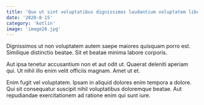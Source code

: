 ```yaml
---
title: 'Quo ut sint voluptatibus dignissimos laudantium voluptatem libero.'
date: '2020-8-15'
category: 'kotlin'
image: 'image26.jpg'
---
```


Dignissimos ut non voluptatem autem saepe maiores quisquam porro est. Similique distinctio beatae. Sit et beatae minima labore corporis.
 Aut ipsa tenetur accusantium non et aut odit ut. Quaerat deleniti aperiam qui. Ut nihil illo enim velit officiis magnam. Amet ut et.
 Enim fugit vel voluptatem. Ipsam in aliquid dolores enim tempora a dolore. Qui sit consequatur suscipit nihil voluptatibus doloremque beatae. Aut repudiandae exercitationem ad ratione enim qui sunt iure.
